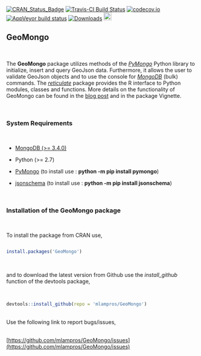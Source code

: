 
[![CRAN_Status_Badge](http://www.r-pkg.org/badges/version/GeoMongo)](http://cran.r-project.org/package=GeoMongo)
[![Travis-CI Build Status](https://travis-ci.org/mlampros/GeoMongo.svg?branch=master)](https://travis-ci.org/mlampros/GeoMongo)
[![codecov.io](https://codecov.io/github/mlampros/GeoMongo/coverage.svg?branch=master)](https://codecov.io/github/mlampros/GeoMongo?branch=master)
[![AppVeyor build status](https://ci.appveyor.com/api/projects/status/github/mlampros/GeoMongo?branch=master&svg=true)](https://ci.appveyor.com/project/mlampros/GeoMongo/branch/master)
[![Downloads](http://cranlogs.r-pkg.org/badges/grand-total/GeoMongo?color=blue)](http://www.r-pkg.org/pkg/GeoMongo)
<a href="https://www.buymeacoffee.com/VY0x8snyh" target="_blank"><img src="https://www.buymeacoffee.com/assets/img/custom_images/orange_img.png" alt="Buy Me A Coffee" height="21px" ></a>


## GeoMongo
<br>

The **GeoMongo** package utilizes methods of the [*PyMongo*](https://api.mongodb.com/python/current/#) Python library to initialize, insert and query GeoJson data. Furthermore, it allows the user to validate GeoJson objects and to use the console for [*MongoDB*](https://www.mongodb.com/) (bulk) commands. The [*reticulate*](https://github.com/rstudio/reticulate) package provides the R interface to Python modules, classes and functions. More details on the functionality of GeoMongo can be found in the [blog post](http://mlampros.github.io/2017/08/07/the_GeoMongo_package/) and in the package Vignette.


<br>

### **System Requirements**

<br>

* [MongoDB (>= 3.4.0)](https://docs.mongodb.com/manual/installation/)

* Python (>= 2.7)

* [PyMongo](http://api.mongodb.com/python/current/installation.html) (to install use : **python -m pip install pymongo**)

* [jsonschema](https://pypi.python.org/pypi/jsonschema) (to install use : **python -m pip install jsonschema**)


<br>

### **Installation of the GeoMongo package**

<br>

To install the package from CRAN use, 

```R

install.packages('GeoMongo')

```
<br>

and to download the latest version from Github use the *install_github* function of the devtools package,
<br><br>

```R

devtools::install_github(repo = 'mlampros/GeoMongo')

```
<br>
Use the following link to report bugs/issues,
<br><br>

[https://github.com/mlampros/GeoMongo/issues](https://github.com/mlampros/GeoMongo/issues)

<br>

